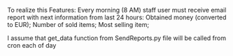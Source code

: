 To realize this Features:
    Every morning (8 AM) staff user must receive email report with next information from last 24 hours:
        Obtained money (converted to EUR);
        Number of sold items;
        Most selling item;

I assume that get_data function from SendReports.py file will be called from cron each of day